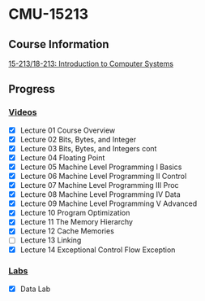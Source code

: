# CMU-15213

## Course Information

[15-213/18-213: Introduction to Computer Systems](http://www.cs.cmu.edu/~213/schedule.html)

## Progress

### [Videos](https://www.youtube.com/watch?v=ScMxnXq6fbI&list=PLcQU3vbfgCc9sVAiHf5761UUApjZ3ZD3x&index=1)

- [x] Lecture 01 Course Overview
- [x] Lecture 02 Bits, Bytes, and Integer
- [x] Lecture 03 Bits, Bytes, and Integers cont
- [x] Lecture 04 Floating Point
- [x] Lecture 05 Machine Level Programming I Basics
- [x] Lecture 06 Machine Level Programming II Control
- [x] Lecture 07 Machine Level Programming III Proc
- [x] Lecture 08 Machine Level Programming IV Data
- [x] Lecture 09 Machine Level Programming V Advanced
- [x] Lecture 10 Program Optimization
- [x] Lecture 11 The Memory Hierarchy
- [x] Lecture 12 Cache Memories
- [ ] Lecture 13 Linking
- [x] Lecture 14 Exceptional Control Flow Exception

### [Labs](http://csapp.cs.cmu.edu/3e/labs.html)

- [x] Data Lab
